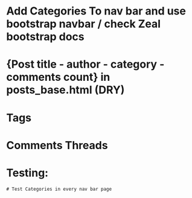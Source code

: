 # Add Categories To nav bar and use bootstrap navbar / check Zeal bootstrap docs

# {Post title - author - category - comments count} in posts_base.html (DRY)

# Tags

# Comments Threads

# Testing:
    # Test Categories in every nav bar page
